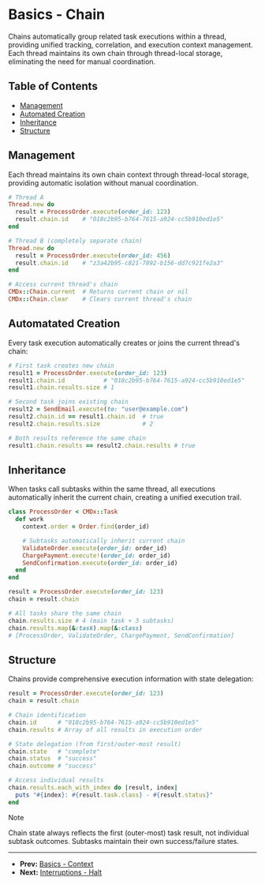 # Basics - Chain

Chains automatically group related task executions within a thread, providing unified tracking, correlation, and execution context management. Each thread maintains its own chain through thread-local storage, eliminating the need for manual coordination.

## Table of Contents

- [Management](#management)
- [Automated Creation](#automated-creation)
- [Inheritance](#inheritance)
- [Structure](#structure)

## Management

Each thread maintains its own chain context through thread-local storage,
providing automatic isolation without manual coordination.

```ruby
# Thread A
Thread.new do
  result = ProcessOrder.execute(order_id: 123)
  result.chain.id    # "018c2b95-b764-7615-a924-cc5b910ed1e5"
end

# Thread B (completely separate chain)
Thread.new do
  result = ProcessOrder.execute(order_id: 456)
  result.chain.id    # "z3a42b95-c821-7892-b156-dd7c921fe2a3"
end

# Access current thread's chain
CMDx::Chain.current  # Returns current chain or nil
CMDx::Chain.clear    # Clears current thread's chain
```

## Automatated Creation

Every task execution automatically creates or joins the current thread's chain:

```ruby
# First task creates new chain
result1 = ProcessOrder.execute(order_id: 123)
result1.chain.id           # "018c2b95-b764-7615-a924-cc5b910ed1e5"
result1.chain.results.size # 1

# Second task joins existing chain
result2 = SendEmail.execute(to: "user@example.com")
result2.chain.id == result1.chain.id  # true
result2.chain.results.size            # 2

# Both results reference the same chain
result1.chain.results == result2.chain.results # true
```

## Inheritance

When tasks call subtasks within the same thread, all executions automatically
inherit the current chain, creating a unified execution trail.

```ruby
class ProcessOrder < CMDx::Task
  def work
    context.order = Order.find(order_id)

    # Subtasks automatically inherit current chain
    ValidateOrder.execute(order_id: order_id)
    ChargePayment.execute!(order_id: order_id)
    SendConfirmation.execute(order_id: order_id)
  end
end

result = ProcessOrder.execute(order_id: 123)
chain = result.chain

# All tasks share the same chain
chain.results.size # 4 (main task + 3 subtasks)
chain.results.map(&:task).map(&:class)
# [ProcessOrder, ValidateOrder, ChargePayment, SendConfirmation]
```

## Structure

Chains provide comprehensive execution information with state delegation:

```ruby
result = ProcessOrder.execute(order_id: 123)
chain = result.chain

# Chain identification
chain.id      # "018c2b95-b764-7615-a924-cc5b910ed1e5"
chain.results # Array of all results in execution order

# State delegation (from first/outer-most result)
chain.state   # "complete"
chain.status  # "success"
chain.outcome # "success"

# Access individual results
chain.results.each_with_index do |result, index|
  puts "#{index}: #{result.task.class} - #{result.status}"
end
```

> [!NOTE]
> Chain state always reflects the first (outer-most) task result, not individual subtask outcomes. Subtasks maintain their own success/failure states.

---

- **Prev:** [Basics - Context](context.md)
- **Next:** [Interruptions - Halt](../interruptions/halt.md)
